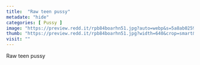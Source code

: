 ```yaml
---
title:  "Raw teen pussy"
metadate: "hide"
categories: [ Pussy ]
image: "https://preview.redd.it/rpb84boarhn51.jpg?auto=webp&s=5a8ab0259772aafcc1d3b326754713e5c261b52d"
thumb: "https://preview.redd.it/rpb84boarhn51.jpg?width=640&crop=smart&auto=webp&s=17edc741eef60670319b9b71fcc5229188a55037"
visit: ""
---
```

Raw teen pussy
